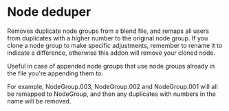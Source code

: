 # Node deduper
Removes duplicate node groups from a blend file, and remaps all users from duplicates with a higher number to the original node group.
If you clone a node group to make specific adjustments, remember to rename it to indicate a difference, otherwise this addon will remove your cloned node. 

Useful in case of appended node groups that use node groups already in the file you're appending them to.

For example, NodeGroup.003, NodeGroup.002 and NodeGroup.001 will all be remapped to NodeGroup, and then any duplicates with numbers in the name will be removed.